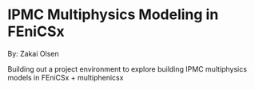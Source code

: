 # IPMC Multiphysics Modeling in FEniCSx
By: Zakai Olsen</br>

Building out a project environment to explore building IPMC multiphysics models in FEniCSx + multiphenicsx